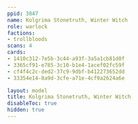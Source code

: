 ```yaml
---
ppid: 3847
name: Kolgrima Stonetruth, Winter Witch
role: warlock
factions:
- trollbloods
scans: 4
cards:
- 1410c312-7e5b-3c44-a93f-3a5a1cb81d0f
- 3365cf91-e785-3c10-b1e4-1acef02fc59f
- cf4f4c2c-ded2-37c9-9dbf-b412273652dd
- 33354e14-8a9d-3cfe-a71e-4cf9a2624a6e

layout: model
title: Kolgrima Stonetruth, Winter Witch
disableToc: true
hidden: true
---
```

